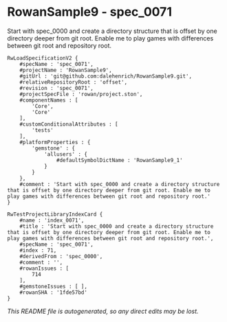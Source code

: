 # RowanSample9 - spec_0071
Start with spec_0000 and create a directory structure that is offset by one directory deeper from git root. Enable me to play games with differences between git root and repository root.
```
RwLoadSpecificationV2 {
	#specName : 'spec_0071',
	#projectName : 'RowanSample9',
	#gitUrl : 'git@github.com:dalehenrich/RowanSample9.git',
	#relativeRepositoryRoot : 'offset',
	#revision : 'spec_0071',
	#projectSpecFile : 'rowan/project.ston',
	#componentNames : [
		'Core',
		'Core'
	],
	#customConditionalAttributes : [
		'tests'
	],
	#platformProperties : {
		'gemstone' : {
			'allusers' : {
				#defaultSymbolDictName : 'RowanSample9_1'
			}
		}
	},
	#comment : 'Start with spec_0000 and create a directory structure that is offset by one directory deeper from git root. Enable me to play games with differences between git root and repository root.'
}

RwTestProjectLibraryIndexCard {
	#name : 'index_0071',
	#title : 'Start with spec_0000 and create a directory structure that is offset by one directory deeper from git root. Enable me to play games with differences between git root and repository root.',
	#specName : 'spec_0071',
	#index : 71,
	#derivedFrom : 'spec_0000',
	#comment : '',
	#rowanIssues : [
		714
	],
	#gemstoneIssues : [ ],
	#rowanSHA : '1fde57bd'
}
```

*This README file is autogenerated, so any direct edits may be lost.*
